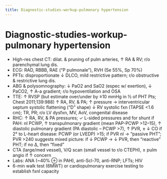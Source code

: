```yaml
---
title: Diagnostic-studies-workup-pulmonary hypertension
---
```

# Diagnostic-studies-workup-pulmonary hypertension

* High-res chest CT: dilat. & pruning of pulm arteries, ↑ RA & RV; r/o parenchymal lung dis.
* ECG: RAD, RBBB, RAE (“P pulmonale”), RVH (Se 55%, Sp 70%)
* PFTs: disproportionate ↓ DLCO, mild restrictive pattern; r/o obstructive & restrictive lung dis.
* ABG & polysomnography: ↓ PaO2 and SaO2 (espec w/ exertion), ↓ PaCO2, ↑ A-a gradient; r/o hypoventilation and OSA
* TTE: ↑ RVSP (but estimate over/under by ≥10 mmHg in ½ of PHT Pts; Chest 2011;139:988) ↑ RA, RV, & PA; ↑ pressure → interventricular septum systolic flattening (“D” shape) ↓ RV systolic fxn (TAPSE <1.6 cm); TR, PR; r/o LV dysfxn, MV, AoV, congenital disease
* RHC: ↑ RA, RV, & PA pressures; ✓ L-sided pressures and for shunt
if PAH: nl PCWP, ↑ transpulmonary gradient (mean PAP-PCWP >12–15), ↑ diastolic pulmonary gradient (PA diastolic – PCWP >7), ↑ PVR, ± ↓ CO
if 2° to L-heart disease: PCWP (or LVEDP) >15; if PVR nl → “passive PHT”; PVR >240 suggests mixed picture: if ↓ PCWP → ↓ PVR, then “reactive” PHT; if no Δ, then “fixed”
* CTA (large/med vessel), V/Q scan (small vessel to r/o CTEPH), ± pulm angio if ↑ concern
* Labs: ANA (~40% ⊕ in PAH), anti-Scl-70, anti-RNP; LFTs; HIV
* 6-min walk test (6MWT) or cardiopulmonary exercise testing to establish fxnl capacity
